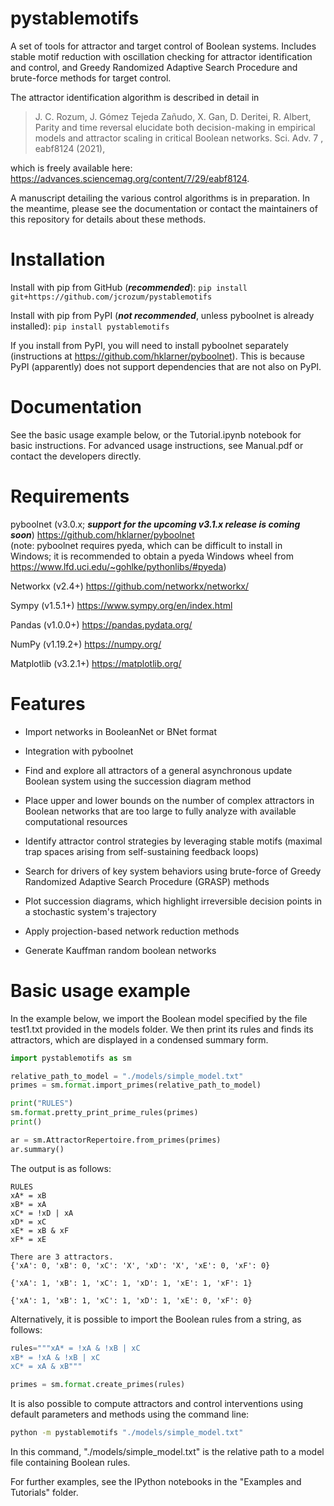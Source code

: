# pystablemotifs
A set of tools for attractor and target control of Boolean systems.
Includes stable motif reduction with oscillation checking for attractor identification and control, and Greedy Randomized Adaptive Search Procedure and brute-force methods for target control.

The attractor identification algorithm is described in detail in

> J. C.  Rozum,  J. Gómez  Tejeda  Zañudo,  X. Gan,  D. Deritei,  R. Albert,  Parity  and  time reversal  elucidate  both  decision-making  in  empirical  models  and  attractor  scaling  in  critical  Boolean networks. Sci. Adv. 7 , eabf8124 (2021),

which is freely available here: https://advances.sciencemag.org/content/7/29/eabf8124.

A manuscript detailing the various control algorithms is in preparation. In the meantime, please see the documentation or contact the maintainers of this repository for details about these methods.

# Installation
Install with pip from GitHub (***recommended***):
`pip install git+https://github.com/jcrozum/pystablemotifs`

Install with pip from PyPI (***not recommended***, unless pyboolnet is already installed): `pip install pystablemotifs`

If you install from PyPI, you will need to install pyboolnet separately (instructions at https://github.com/hklarner/pyboolnet). This is because PyPI (apparently) does not support dependencies that are not also on PyPI.

# Documentation
See the basic usage example below, or the Tutorial.ipynb notebook for basic instructions. For advanced usage instructions, see Manual.pdf or contact the developers directly.

# Requirements
pyboolnet (v3.0.x; ***support for the upcoming v3.1.x release is coming soon***) https://github.com/hklarner/pyboolnet
<br>(note: pyboolnet requires pyeda, which can be difficult to install in Windows;
    it is recommended to obtain a pyeda Windows wheel from https://www.lfd.uci.edu/~gohlke/pythonlibs/#pyeda)

Networkx (v2.4+) https://github.com/networkx/networkx/

Sympy (v1.5.1+) https://www.sympy.org/en/index.html

Pandas (v1.0.0+) https://pandas.pydata.org/

NumPy (v1.19.2+) https://numpy.org/

Matplotlib (v3.2.1+) https://matplotlib.org/

# Features
- Import networks in BooleanNet or BNet format

- Integration with pyboolnet

- Find and explore all attractors of a general asynchronous update Boolean system using the succession diagram method

- Place upper and lower bounds on the number of complex attractors in Boolean networks that are too large to fully analyze with available computational resources

- Identify attractor control strategies by leveraging stable motifs (maximal trap spaces arising from self-sustaining feedback loops)

- Search for drivers of key system behaviors using brute-force of Greedy Randomized Adaptive Search Procedure (GRASP) methods

- Plot succession diagrams, which highlight irreversible decision points in a stochastic system's trajectory

- Apply projection-based network reduction methods

- Generate Kauffman random boolean networks

# Basic usage example
In the example below, we import the Boolean model specified by the file test1.txt provided in the models folder. We then print its rules and finds its attractors, which are displayed in a condensed summary form.
```python
import pystablemotifs as sm

relative_path_to_model = "./models/simple_model.txt"
primes = sm.format.import_primes(relative_path_to_model)

print("RULES")
sm.format.pretty_print_prime_rules(primes)
print()

ar = sm.AttractorRepertoire.from_primes(primes)
ar.summary()
```
The output is as follows:
```
RULES
xA* = xB
xB* = xA
xC* = !xD | xA
xD* = xC
xE* = xB & xF
xF* = xE

There are 3 attractors.
{'xA': 0, 'xB': 0, 'xC': 'X', 'xD': 'X', 'xE': 0, 'xF': 0}

{'xA': 1, 'xB': 1, 'xC': 1, 'xD': 1, 'xE': 1, 'xF': 1}

{'xA': 1, 'xB': 1, 'xC': 1, 'xD': 1, 'xE': 0, 'xF': 0}
```
Alternatively, it is possible to import the Boolean rules from a string, as follows:
```python
rules="""xA* = !xA & !xB | xC
xB* = !xA & !xB | xC
xC* = xA & xB"""

primes = sm.format.create_primes(rules)
```
It is also possible to compute attractors and control interventions using default parameters and methods using the command line:
```cmd
python -m pystablemotifs "./models/simple_model.txt"
```
In this command, "./models/simple_model.txt" is the relative path to a model file containing Boolean rules.

For further examples, see the IPython notebooks in the "Examples and Tutorials" folder.
